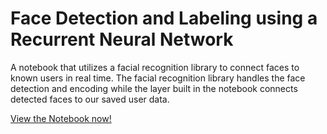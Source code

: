 # Face Detection and Labeling using a Recurrent Neural Network
A notebook that utilizes a facial recognition library to connect faces to known users in real time. The facial recognition library handles the face detection and encoding while the layer built in the notebook connects detected faces to our saved user data.

[View the Notebook now!]()
